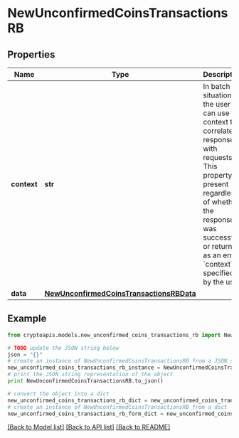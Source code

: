 # NewUnconfirmedCoinsTransactionsRB


## Properties
Name | Type | Description | Notes
------------ | ------------- | ------------- | -------------
**context** | **str** | In batch situations the user can use the context to correlate responses with requests. This property is present regardless of whether the response was successful or returned as an error. &#x60;context&#x60; is specified by the user. | [optional] 
**data** | [**NewUnconfirmedCoinsTransactionsRBData**](NewUnconfirmedCoinsTransactionsRBData.md) |  | 

## Example

```python
from cryptoapis.models.new_unconfirmed_coins_transactions_rb import NewUnconfirmedCoinsTransactionsRB

# TODO update the JSON string below
json = "{}"
# create an instance of NewUnconfirmedCoinsTransactionsRB from a JSON string
new_unconfirmed_coins_transactions_rb_instance = NewUnconfirmedCoinsTransactionsRB.from_json(json)
# print the JSON string representation of the object
print NewUnconfirmedCoinsTransactionsRB.to_json()

# convert the object into a dict
new_unconfirmed_coins_transactions_rb_dict = new_unconfirmed_coins_transactions_rb_instance.to_dict()
# create an instance of NewUnconfirmedCoinsTransactionsRB from a dict
new_unconfirmed_coins_transactions_rb_form_dict = new_unconfirmed_coins_transactions_rb.from_dict(new_unconfirmed_coins_transactions_rb_dict)
```
[[Back to Model list]](../README.md#documentation-for-models) [[Back to API list]](../README.md#documentation-for-api-endpoints) [[Back to README]](../README.md)



